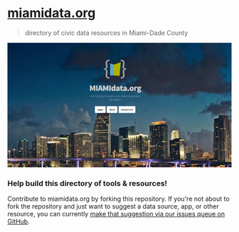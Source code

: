 # [miamidata.org](http://miamidata.org)
> directory of civic data resources in Miami-Dade County

<a href="http://miamidata.org" target="_blank">![miamidata.org screenshot](img/nwdata-screenshot.png)</a>

### Help build this directory of tools & resources!

Contribute to miamidata.org by forking this repository. If you're not about to fork the repository and just want to suggest a data source, app, or other resource, you can currently [make that suggestion via our issues queue on GitHub](https://github.com).
